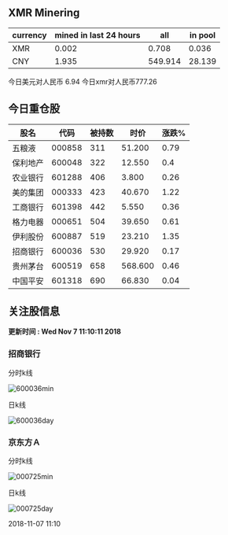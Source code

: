 ## XMR Minering

|currency|mined in last 24 hours|all|in pool|
|---|---|---|---|
|XMR|0.002|0.708|0.036|
|CNY|1.935|549.914|28.139|

今日美元对人民币 6.94	今日xmr对人民币777.26


## 今日重仓股 

|股名|代码|被持数|时价|涨跌%|
|---|---|---|---|---|
|五粮液|000858|311|51.200|0.79|
|保利地产|600048|322|12.550|0.4|
|农业银行|601288|406|3.800|0.26|
|美的集团|000333|423|40.670|1.22|
|工商银行|601398|442|5.550|0.36|
|格力电器|000651|504|39.650|0.61|
|伊利股份|600887|519|23.210|1.35|
|招商银行|600036|530|29.920|0.17|
|贵州茅台|600519|658|568.600|0.46|
|中国平安|601318|690|66.830|0.04|

## 关注股信息
**更新时间 : Wed Nov  7 11:10:11 2018**
### 招商银行 
分时k线

![600036min](http://image.sinajs.cn/newchart/min/n/sh600036.gif)

日k线

![600036day](http://image.sinajs.cn/newchart/daily/n/sh600036.gif)

### 京东方Ａ 
分时k线

![000725min](http://image.sinajs.cn/newchart/min/n/sz000725.gif)

日k线

![000725day](http://image.sinajs.cn/newchart/daily/n/sz000725.gif)

2018-11-07 11:10